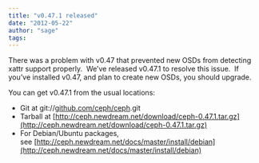 ```yaml
---
title: "v0.47.1 released"
date: "2012-05-22"
author: "sage"
tags: 
---
```


There was a problem with v0.47 that prevented new OSDs from detecting xattr support properly.  We’ve released v0.47.1 to resolve this issue.  If you’ve installed v0.47, and plan to create new OSDs, you should upgrade.

You can get v0.47.1 from the usual locations:

- Git at git://[github.com/ceph/ceph](http://github.com/ceph/ceph).git
- Tarball at [http://ceph.newdream.net/download/ceph-0.47.1.tar.gz](http://ceph.newdream.net/download/ceph-0.47.1.tar.gz)
- For Debian/Ubuntu packages, see [http://ceph.newdream.net/docs/master/install/debian](http://ceph.newdream.net/docs/master/install/debian)

